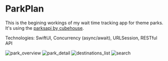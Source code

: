 # ParkPlan
This is the begining workings of my wait time tracking app for theme parks. It's using the [parksapi by cubehouse](https://github.com/ThemeParks/parksapi).

Technologies: SwiftUI, Concurrency (async/await), URLSession, RESTful API

![park_overview](https://user-images.githubusercontent.com/6664220/229390360-ddd830c9-edb8-4171-a078-1fd70a6fbddb.png) ![park_detail](https://user-images.githubusercontent.com/6664220/229390368-7d5284db-3e22-4828-b9bc-16153343aec2.png) ![destinations_list](https://user-images.githubusercontent.com/6664220/229390372-f7e87046-2256-4600-9c8c-94dc1d993d1d.png) ![search](https://user-images.githubusercontent.com/6664220/229390377-7c3d0767-4a78-4d68-afec-ddff448c3634.png)
